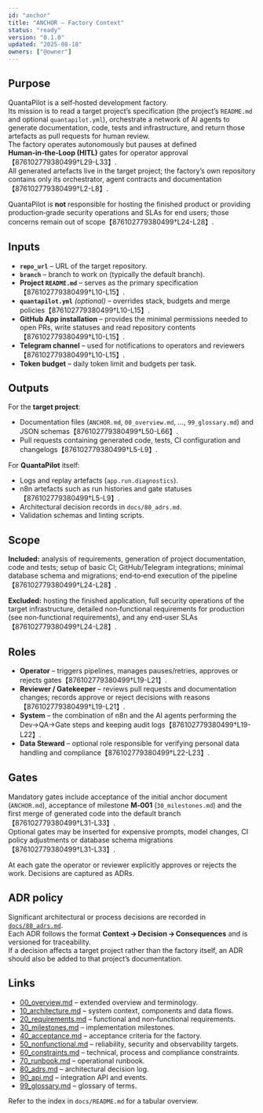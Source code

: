 ```yaml
---
id: "anchor"
title: "ANCHOR – Factory Context"
status: "ready"
version: "0.1.0"
updated: "2025-08-18"
owners: ["@owner"]
---
```


## Purpose

QuantaPilot is a self‑hosted development factory.  
Its mission is to read a target project’s specification (the project’s `README.md` and optional `quantapilot.yml`), orchestrate a network of AI agents to generate documentation, code, tests and infrastructure, and return those artefacts as pull requests for human review.  
The factory operates autonomously but pauses at defined **Human‑in‑the‑Loop (HITL)** gates for operator approval【876102779380499†L29-L33】.  
All generated artefacts live in the target project; the factory’s own repository contains only its orchestrator, agent contracts and documentation【876102779380499†L2-L8】.  

QuantaPilot is **not** responsible for hosting the finished product or providing production‑grade security operations and SLAs for end users; those concerns remain out of scope【876102779380499†L24-L28】.

## Inputs

* **`repo_url`** – URL of the target repository.
* **`branch`** – branch to work on (typically the default branch).  
* **Project `README.md`** – serves as the primary specification【876102779380499†L10-L15】.
* **`quantapilot.yml`** *(optional)* – overrides stack, budgets and merge policies【876102779380499†L10-L15】.
* **GitHub App installation** – provides the minimal permissions needed to open PRs, write statuses and read repository contents【876102779380499†L10-L15】.
* **Telegram channel** – used for notifications to operators and reviewers【876102779380499†L10-L15】.
* **Token budget** – daily token limit and budgets per task.

## Outputs

For the **target project**:

* Documentation files (`ANCHOR.md`, `00_overview.md`, …, `99_glossary.md`) and JSON schemas【876102779380499†L50-L66】.
* Pull requests containing generated code, tests, CI configuration and changelogs【876102779380499†L5-L9】.

For **QuantaPilot** itself:

* Logs and replay artefacts (`app.run.diagnostics`).
* n8n artefacts such as run histories and gate statuses【876102779380499†L5-L9】.
* Architectural decision records in `docs/80_adrs.md`.
* Validation schemas and linting scripts.

## Scope

**Included:** analysis of requirements, generation of project documentation, code and tests; setup of basic CI; GitHub/Telegram integrations; minimal database schema and migrations; end‑to‑end execution of the pipeline【876102779380499†L24-L28】.

**Excluded:** hosting the finished application, full security operations of the target infrastructure, detailed non‑functional requirements for production (see non‑functional requirements), and any end‑user SLAs【876102779380499†L24-L28】.

## Roles

* **Operator** – triggers pipelines, manages pauses/retries, approves or rejects gates【876102779380499†L19-L21】.
* **Reviewer / Gatekeeper** – reviews pull requests and documentation changes; records approve or reject decisions with reasons【876102779380499†L19-L21】.
* **System** – the combination of n8n and the AI agents performing the Dev→QA→Gate steps and keeping audit logs【876102779380499†L19-L22】.
* **Data Steward** – optional role responsible for verifying personal data handling and compliance【876102779380499†L22-L23】.

## Gates

Mandatory gates include acceptance of the initial anchor document (`ANCHOR.md`), acceptance of milestone **M‑001** (`30_milestones.md`) and the first merge of generated code into the default branch【876102779380499†L31-L33】.  
Optional gates may be inserted for expensive prompts, model changes, CI policy adjustments or database schema migrations【876102779380499†L31-L33】.

At each gate the operator or reviewer explicitly approves or rejects the work. Decisions are captured as ADRs.

## ADR policy

Significant architectural or process decisions are recorded in [`docs/80_adrs.md`](80_adrs.md).  
Each ADR follows the format **Context → Decision → Consequences** and is versioned for traceability.  
If a decision affects a target project rather than the factory itself, an ADR should also be added to that project’s documentation.

## Links

* [00_overview.md](00_overview.md) – extended overview and terminology.
* [10_architecture.md](10_architecture.md) – system context, components and data flows.
* [20_requirements.md](20_requirements.md) – functional and non‑functional requirements.
* [30_milestones.md](30_milestones.md) – implementation milestones.
* [40_acceptance.md](40_acceptance.md) – acceptance criteria for the factory.
* [50_nonfunctional.md](50_nonfunctional.md) – reliability, security and observability targets.
* [60_constraints.md](60_constraints.md) – technical, process and compliance constraints.
* [70_runbook.md](70_runbook.md) – operational runbook.
* [80_adrs.md](80_adrs.md) – architectural decision log.
* [90_api.md](90_api.md) – integration API and events.
* [99_glossary.md](99_glossary.md) – glossary of terms.

Refer to the index in `docs/README.md` for a tabular overview.